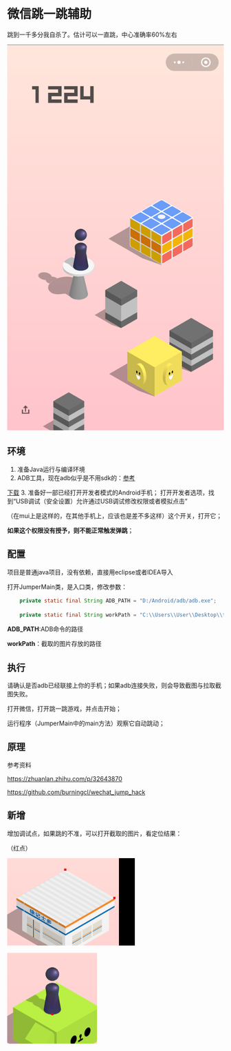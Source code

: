 # 微信跳一跳辅助

跳到一千多分我自杀了。估计可以一直跳，中心准确率60%左右

![](temp/301.png)

## 环境

1. 准备Java运行与编译环境
2. ADB工具，现在adb似乎是不用sdk的：[参考](https://zhuanlan.zhihu.com/p/24772817)

[下载](http://adbshell.com/upload/adb.zip)
3. 准备好一部已经打开开发者模式的Android手机；
打开开发者选项，找到“USB调试（安全设置）允许通过USB调试修改权限或者模拟点击”

（在mui上是这样的，在其他手机上，应该也是差不多这样）这个开关，打开它；

**如果这个权限没有授予，则不能正常触发弹跳**；


## 配置

项目是普通java项目，没有依赖，直接用eclipse或者IDEA导入

打开JumperMain类，是入口类，修改参数：

```java
    private static final String ADB_PATH = "D:/Android/adb/adb.exe";

    private static final String workPath = "C:\\Users\\User\\Desktop\\temp";
```


**ADB_PATH**:ADB命令的路径

**workPath**：截取的图片存放的路径

## 执行

请确认是否adb已经联接上你的手机；如果adb连接失败，则会导致截图与拉取截图失败。

打开微信，打开跳一跳游戏，并点击开始；

运行程序（JumperMain中的main方法）观察它自动跳动；

## 原理

参考资料

https://zhuanlan.zhihu.com/p/32643870

https://github.com/burningcl/wechat_jump_hack

## 新增

增加调试点，如果跳的不准，可以打开截取的图片，看定位结果：

（红点）

![](temp/dev.png)

![](temp/dev2.png)